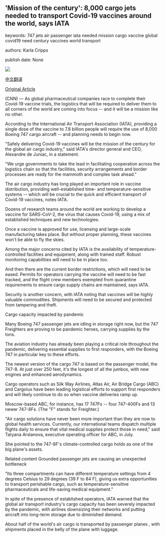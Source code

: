 ## 'Mission of the century': 8,000 cargo jets needed to transport Covid-19 vaccines around the world, says IATA

keywords: 747 jets air passenger iata needed mission cargo vaccine global covid19 need century vaccines world transport

authors: Karla Cripps

publish date: None

![](https://cdn.cnn.com/cnnnext/dam/assets/200501121900-boeing-747-187837698-super-tease.jpg)

[中文翻译](%27Mission%20of%20the%20century%27%3A%208%2C000%20cargo%20jets%20needed%20to%20transport%20Covid-19%20vaccines%20around%20the%20world%2C%20says%20IATA_zh.md)

[Original Article](https://edition.cnn.com/travel/article/iata-covid-19-vaccine-cargo-747-jets/index.html)

(CNN) — As global pharmaceutical companies race to complete their Covid-19 vaccine trials, the logistics that will be required to deliver them to all corners of the world are coming into focus -- and it will be a mission like no other.

According to the International Air Transport Association (IATA), providing a single dose of the vaccine to 7.8 billion people will require the use of 8,000 Boeing 747 cargo aircraft -- and planning needs to begin now.

"Safely delivering Covid-19 vaccines will be the mission of the century for the global air cargo industry," said IATA's director general and CEO, Alexandre de Juniac, in a statement.

"We urge governments to take the lead in facilitating cooperation across the logistics chain so that the facilities, security arrangements and border processes are ready for the mammoth and complex task ahead."

The air cargo industry has long played an important role in vaccine distribution, providing well-established time- and temperature-sensitive systems -- which will be crucial to the quick and efficient transport of Covid-19 vaccines, notes IATA.

Dozens of research teams around the world are working to develop a vaccine for SARS-CoV-2, the virus that causes Covid-19, using a mix of established techniques and new technologies.

Once a vaccine is approved for use, licensing and large-scale manufacturing takes place. But without proper planning, these vaccines won't be able to fly the skies.

Among the major concerns cited by IATA is the availability of temperature-controlled facilities and equipment, along with trained staff. Robust monitoring capabilities will need to be in place too.

And then there are the current border restrictions, which will need to be eased. Permits for operators carrying the vaccine will need to be fast tracked, and the flight crew members exempted from quarantine requirements to ensure cargo supply chains are maintained, says IATA.

Security is another concern, with IATA noting that vaccines will be highly valuable commodities. Shipments will need to be secured and protected from tampering and theft.

Cargo capacity impacted by pandemic

Many Boeing 747 passenger jets are idling in storage right now, but the 747 Freighters are proving to be pandemic heroes, carrying supplies by the tons.

The aviation industry has already been playing a critical role throughout the pandemic, delivering essential supplies to first responders, with the Boeing 747 in particular key to these efforts.

The newest version of the cargo 747 is based on the passenger model, the 747-8. At just over 250 feet, it's the longest of all the jumbos, with new engines and enhanced aerodynamics.

Cargo operators such as Silk Way Airlines, Atlas Air, Air Bridge Cargo (ABC) and Cargolux have been leading logistical efforts to support first responders and will likely continue to do so when vaccine deliveries ramp up.

Moscow-based ABC, for instance, has 17 747Fs -- four 747-400Fs and 13 newer 747-8Fs. (The "F" stands for Freighter.)

"Air cargo solutions have never been more important than they are now to global health services. Currently, our international teams dispatch multiple flights daily to ensure that vital medical supplies protect those in need," said Tatyana Arslanova, executive operating officer for ABC, in July.

She pointed to the 747-8F's climate-controlled cargo holds as one of the big plane's assets.

Related content Grounded passenger jets are causing an unexpected bottleneck

"Its three compartments can have different temperature settings from 4 degrees Celsius to 29 degrees (39 F to 84 F), giving us extra opportunities to transport perishable cargo, such as temperature-sensitive pharmaceuticals and life-saving medical equipment."

In spite of the presence of established operators, IATA warned that the global air transport industry's cargo capacity has been severely impacted by the pandemic, with airlines downsizing their networks and putting aircraft into long-term storage due to diminished demand.

About half of the world's air cargo is transported by passenger planes , with shipments placed in the belly of the plane with luggage.